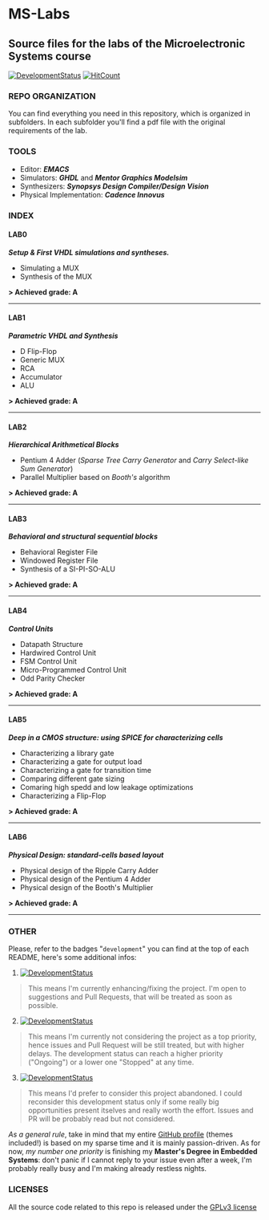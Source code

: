 # MS-Labs

## Source files for the labs of the Microelectronic Systems course 

[![DevelopmentStatus](https://img.shields.io/badge/Development-Ongoing-brightgreen.svg)](https://img.shields.io/badge/Development-Ongoing-brightgreen.svg)
[![HitCount](http://hits.dwyl.io/Mrcuve0/MS-Labs.svg)](http://hits.dwyl.io/Mrcuve0/MS-Labs)


### **REPO ORGANIZATION**

You can find everything you need in this repository, which is organized in subfolders. In each subfolder you'll find a pdf file with the original requirements of the lab.

### **TOOLS**

* Editor: ***EMACS***
* Simulators: ***GHDL*** and ***Mentor Graphics Modelsim***
* Synthesizers: ***Synopsys Design Compiler/Design Vision***
* Physical Implementation: ***Cadence Innovus***  

### **INDEX**

#### **LAB0**
***Setup & First VHDL simulations and syntheses.***

* Simulating a MUX
* Synthesis of the MUX

**> Achieved grade: A**

---

#### **LAB1**
***Parametric VHDL and Synthesis***
* D Flip-Flop
* Generic MUX
* RCA
* Accumulator
* ALU

**> Achieved grade: A**

---

#### **LAB2**
***Hierarchical Arithmetical Blocks***

* Pentium 4 Adder (*Sparse Tree Carry Generator* and *Carry Select-like Sum Generator*)
* Parallel Multiplier based on *Booth's* algorithm

**> Achieved grade: A**

---

#### **LAB3**
***Behavioral and structural sequential blocks***

* Behavioral Register File
* Windowed Register File
* Synthesis of a SI-PI-SO-ALU

**> Achieved grade: A**

---

#### **LAB4**
***Control Units***

* Datapath Structure
* Hardwired Control Unit
* FSM Control Unit
* Micro-Programmed Control Unit
* Odd Parity Checker

**> Achieved grade: A**

---

#### **LAB5**
***Deep in a CMOS structure: using SPICE for characterizing cells***

* Characterizing a library gate
* Characterizing a gate for output load
* Characterizing a gate for transition time
* Comparing different gate sizing
* Comaring high spedd and low leakage optimizations
* Characterizing a Flip-Flop

**> Achieved grade: A**

---

#### **LAB6**
***Physical Design: standard-cells based layout***

* Physical design of the Ripple Carry Adder
* Physical design of the Pentium 4 Adder
* Physical design of the Booth's Multiplier

**> Achieved grade: A**

---

### **OTHER**

Please, refer to the badges "`development`" you can find at the top of each README, here's some additional infos:

1. [![DevelopmentStatus](https://img.shields.io/badge/Development-Ongoing-brightgreen.svg)](https://img.shields.io/badge/Development-Ongoing-brightgreen.svg)
> This means I'm currently enhancing/fixing the project. I'm open to suggestions and Pull Requests, that will be treated as soon as possible.
2. [![DevelopmentStatus](https://img.shields.io/badge/Development-Paused-yellow.svg)](https://img.shields.io/badge/Development-Paused-yellow.svg)
> This means I'm currently not considering the project as a top priority, hence issues and Pull Request will be still treated, but with higher delays. The development status can reach a higher priority ("Ongoing") or a lower one "Stopped" at any time.
3. [![DevelopmentStatus](https://img.shields.io/badge/Development-Stopped-red.svg)](https://img.shields.io/badge/Development-Stopped-red.svg)
> This means I'd prefer to consider this project abandoned. I could reconsider this development status only if some really big opportunities present itselves and really worth the effort. Issues and PR will be probably read but not considered.

*As a general rule*, take in mind that my entire [GitHub profile](https://github.com/Mrcuve0) (themes included!) is based on my sparse time and it is mainly passion-driven. As for now, *my number one priority* is finishing my **Master's Degree in Embedded Systems**: don't panic if I cannot reply to your issue even after a week, I'm probably really busy and I'm making already restless nights.

### **LICENSES**

All the source code related to this repo is released under the [GPLv3 license](https://raw.githubusercontent.com/Mrcuve0/MS-Labs/LICENSE)
